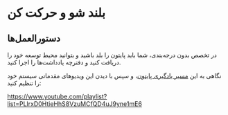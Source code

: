 # بلند شو و حرکت کن

## دستورالعمل‌ها

در تخصص بدون درجه‌بندی، شما باید پایتون را بلد باشید و بتوانید محیط توسعه خود را دریافت کنید و دفترچه یادداشت‌ها را اجرا کنید.

نگاهی به این [مسیر یادگیری پایتون](https://docs.microsoft.com/learn/paths/python-language/?WT.mc_id=academic-15963-cxa)، و سپس با دیدن این ویدیوهای مقدماتی سیستم خود را تنظیم کنید:

https://www.youtube.com/playlist?list=PLlrxD0HtieHhS8VzuMCfQD4uJ9yne1mE6
